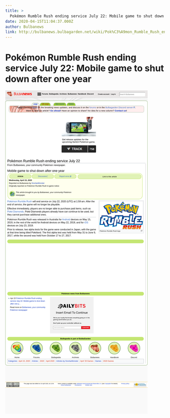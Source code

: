 ```yaml
---
title: >
  Pokémon Rumble Rush ending service July 22: Mobile game to shut down after one year
date: 2020-04-15T11:04:37.000Z
author: Bulbanews
link: http://bulbanews.bulbagarden.net/wiki/Pok%C3%A9mon_Rumble_Rush_ending_service_July_22
---
```

# Pokémon Rumble Rush ending service July 22: Mobile game to shut down after one year

[![Pokémon Rumble Rush ending service July 22: Mobile game to shut down after one year](./screenshot.png)](http://bulbanews.bulbagarden.net/wiki/Pok%C3%A9mon_Rumble_Rush_ending_service_July_22)

